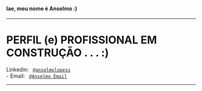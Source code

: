 #### Iae, meu nome é Anselmo :)

----

<div align="left">

  # PERFIL (e) PROFISSIONAL EM CONSTRUÇÃO . . . :)

</div>

<div align="left">
  
  Linkedin: <code> [@anselmolopess](https://www.linkedin.com/in/anselmolopess/) </code> -
  Email: <code> [@Anselmo Email](mailto:anselmolopes.an@gmail.com) </code> 
    
 </div>

----

<!-- <div align="left">

  ![LpxsBr's GitHub stats](https://github-readme-stats.vercel.app/api?username=Lpxsbr&show_icons=true&theme=radical&include_all_commits=true&count_private=true)

</div> -->
